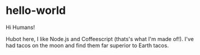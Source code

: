# hello-world

Hi Humans!

Hubot here, I like Node.js and Coffeescript (thats's what I'm made of!).
I've had tacos on the moon and find them far superior to Earth tacos.

